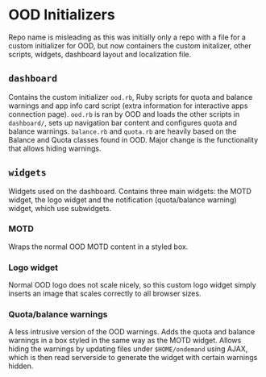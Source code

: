 # OOD Initializers

Repo name is misleading as this was initially only a repo with a file for a custom initializer for OOD, but now containers the custom initalizer, other scripts, widgets, dashboard layout and localization file.

## `dashboard`

Contains the custom initializer `ood.rb`, Ruby scripts for quota and balance warnings and app info card script (extra information for interactive apps connection page). `ood.rb` is ran by OOD and loads the other scripts in `dashboard/`, sets up navigation bar content and configures quota and balance warnings.
`balance.rb` and `quota.rb` are heavily based on the Balance and Quota classes found in OOD.
Major change is the functionality that allows hiding warnings.

## `widgets`

Widgets used on the dashboard.
Contains three main widgets: the MOTD widget, the logo widget and the notification (quota/balance warning) widget, which use subwidgets.
### MOTD
Wraps the normal OOD MOTD content in a styled box.

### Logo widget
Normal OOD logo does not scale nicely, so this custom logo widget simply inserts an image that scales correctly to all browser sizes.

### Quota/balance warnings
A less intrusive version of the OOD warnings.
Adds the quota and balance warnings in a box styled in the same way as the MOTD widget.
Allows hiding the warnings by updating files under `$HOME/ondemand` using AJAX, which is then read serverside to generate the widget with certain warnings hidden.
